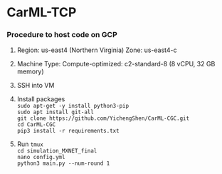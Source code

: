 # CarML-TCP

### Procedure to host code on GCP
1. Region: us-east4 (Northern Virginia) Zone: us-east4-c    

2. Machine Type: Compute-optimized: c2-standard-8 (8 vCPU, 32 GB memory)   

3. SSH into VM   
    
4. Install packages    
    `sudo apt-get -y install python3-pip`      
    `sudo apt install git-all`    
    `git clone https://github.com/YichengShen/CarML-CGC.git`   
    `cd CarML-CGC`   
    `pip3 install -r requirements.txt`   
    
5. Run
    `tmux`   
    `cd simulation_MXNET_final`   
    `nano config.yml`  
    `python3 main.py --num-round 1`  
